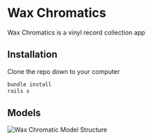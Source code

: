 # Wax Chromatics

Wax Chromatics is a vinyl record collection app

## Installation

Clone the repo down to your computer 

```bash
bundle install
rails s
```

## Models

![Wax Chromatic Model Structure](https://i.imgur.com/GQrTEV3.png)
